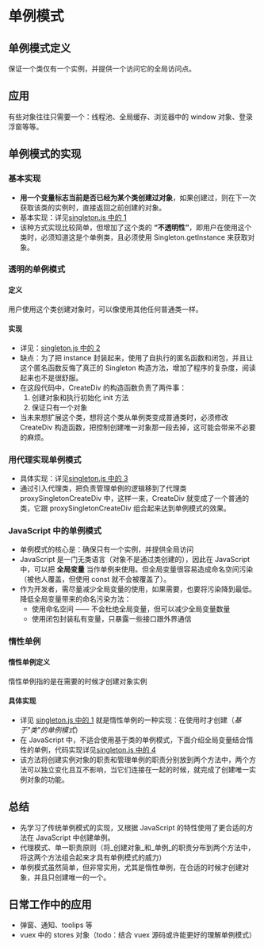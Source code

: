 # 单例模式

## 单例模式定义

保证一个类仅有一个实例，并提供一个访问它的全局访问点。

## 应用

有些对象往往只需要一个：线程池、全局缓存、浏览器中的 window 对象、登录浮窗等等。

## 单例模式的实现

### 基本实现

- **用一个变量标志当前是否已经为某个类创建过对象**，如果创建过，则在下一次获取该类的实例时，直接返回之前创建的对象。
- 基本实现：详见[singleton.js 中的 1](./singleton.js)
- 该种方式实现比较简单，但增加了这个类的 **“不透明性”**，即用户在使用这个类时，必须知道这是个单例类，且必须使用 Singleton.getInstance 来获取对象。

### 透明的单例模式

#### 定义

用户使用这个类创建对象时，可以像使用其他任何普通类一样。

#### 实现

- 详见：[singleton.js 中的 2](./singleton.js)
- 缺点：为了把 instance 封装起来，使用了自执行的匿名函数和闭包，并且让这个匿名函数反悔了真正的 Singleton 构造方法，增加了程序的复杂度，阅读起来也不是很舒服。
- 在这段代码中，CreateDiv 的构造函数负责了两件事：
  1. 创建对象和执行初始化 init 方法
  2. 保证只有一个对象
- 当未来想扩展这个类，想将这个类从单例类变成普通类时，必须修改 CreateDiv 构造函数，把控制创建唯一对象那一段去掉，这可能会带来不必要的麻烦。

### 用代理实现单例模式

- 具体实现：详见[singleton.js 中的 3](./singleton.js)
- 通过引入代理类，把负责管理单例的逻辑移到了代理类 proxySingletonCreateDiv 中，这样一来，CreateDiv 就变成了一个普通的类，它跟 proxySingletonCreateDiv 组合起来达到单例模式的效果。

### JavaScript 中的单例模式

- 单例模式的核心是：确保只有一个实例，并提供全局访问
- JavaScript 是一门无类语言（对象不是通过类创建的），因此在 JavaScript 中，可以把 **全局变量** 当作单例来使用。但全局变量很容易造成命名空间污染（被他人覆盖，但使用 const 就不会被覆盖了）。
- 作为开发者，需尽量减少全局变量的使用，如果需要，也要将污染降到最低。降低全局变量带来的命名污染方法：
  - 使用命名空间 —— 不会杜绝全局变量，但可以减少全局变量数量
  - 使用闭包封装私有变量，只暴露一些接口跟外界通信

### 惰性单例

#### 惰性单例定义

惰性单例指的是在需要的时候才创建对象实例

#### 具体实现

- 详见 [singleton.js 中的 1](./singleton.js) 就是惰性单例的一种实现：在使用时才创建（_基于"类"的单例模式_）
- 在 JavaScript 中，不适合使用基于类的单例模式，下面介绍全局变量结合惰性的单例，代码实现详见[singleton.js 中的 4](./singleton.js)
- 该方法将创建实例对象的职责和管理单例的职责分别放到两个方法中，两个方法可以独立变化且互不影响，当它们连接在一起的时候，就完成了创建唯一实例对象的功能。

## 总结

- 先学习了传统单例模式的实现，又根据 JavaScript 的特性使用了更合适的方法在 JavaScript 中创建单例。
- 代理模式、单一职责原则（将_创建对象_和_单例_的职责分布到两个方法中，将这两个方法组合起来才具有单例模式的威力）
- 单例模式虽然简单，但非常实用，尤其是惰性单例，在合适的时候才创建对象，并且只创建唯一的一个。

## 日常工作中的应用

- 弹窗、通知、toolips 等
- vuex 中的 stores 对象（todo：结合 vuex 源码或许能更好的理解单例模式）
